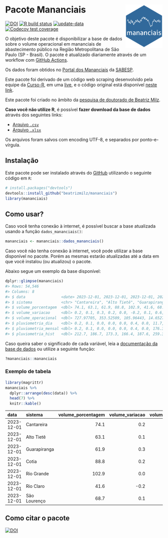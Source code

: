 
<!-- README.md is generated from README.Rmd. Please edit that file -->

# Pacote Mananciais <img src="man/figures/hexlogo.png" align="right" width = "120px"/>

<!-- badges: start -->

[![DOI](https://zenodo.org/badge/DOI/10.5281/zenodo.4733056.svg)](https://doi.org/10.5281/zenodo.4733056)
[![R build
status](https://github.com/beatrizmilz/mananciais/workflows/R-CMD-check/badge.svg)](https://github.com/beatrizmilz/mananciais/actions)
[![update-data](https://github.com/beatrizmilz/mananciais/actions/workflows/2-update_data.yaml/badge.svg)](https://github.com/beatrizmilz/mananciais/actions/workflows/2-update_data.yaml)
[![Codecov test
coverage](https://codecov.io/gh/beatrizmilz/mananciais/branch/master/graph/badge.svg)](https://codecov.io/gh/beatrizmilz/mananciais?branch=master)
<!-- badges: end -->

O objetivo deste pacote é disponibilizar a base de dados sobre o volume
operacional em mananciais de abastecimento público na Região
Metropolitana de São Paulo (SP - Brasil). O pacote é atualizado
diariamente através de um workflow com [GitHub
Actions](https://github.com/beatrizmilz/mananciais/actions).

Os dados foram obtidos no [Portal dos
Mananciais](http://mananciais.sabesp.com.br/Situacao) da
[SABESP](http://site.sabesp.com.br/site/Default.aspx).

Este pacote foi derivado de um código web scraping desenvolvido pela
equipe da [Curso-R](https://www.curso-r.com/), em uma
[live](https://youtu.be/jvZIxrMmOcQ), e o código original está
disponível [neste
link](https://github.com/curso-r/lives/blob/master/drafts/20200730_scraper_sabesp.R).

Este pacote foi criado no âmbito da [pesquisa de doutorado de Beatriz
Milz](https://beatrizmilz.github.io/tese/).

**Caso você não utilize R**, é possível **fazer download da base de
dados** através dos seguintes links:

- [Arquivo
  `.csv`](https://github.com/beatrizmilz/mananciais/raw/master/inst/extdata/mananciais.csv)
- [Arquivo
  `.xlsx`](https://github.com/beatrizmilz/mananciais/blob/master/inst/extdata/mananciais.xlsx?raw=true)

Os arquivos foram salvos com encoding UTF-8, e separados por
ponto-e-vírgula.

## Instalação

Este pacote pode ser instalado através do [GitHub](https://github.com/)
utilizando o seguinte código em `R`:

``` r
# install.packages("devtools")
devtools::install_github("beatrizmilz/mananciais")
library(mananciais)
```

## Como usar?

Caso você tenha conexão à internet, é possível buscar a base atualizada
usando a função `dados_mananciais()`:

``` r
mananciais <- mananciais::dados_mananciais() 
```

Caso você não tenha conexão à internet, você pode utilizar a base
disponível no pacote. Porém as mesmas estarão atualizadas até a data em
que você instalou (ou atualizou) o pacote.

Abaixo segue um exemplo da base disponível:

``` r
dplyr::glimpse(mananciais)
#> Rows: 54,546
#> Columns: 8
#> $ data                <date> 2023-12-01, 2023-12-01, 2023-12-01, 2023-12-01, 2…
#> $ sistema             <chr> "Cantareira", "Alto Tietê", "Guarapiranga", "Cotia…
#> $ volume_porcentagem  <dbl> 74.1, 63.1, 61.9, 88.8, 102.9, 41.6, 68.7, 73.9, 6…
#> $ volume_variacao     <dbl> 0.2, 0.1, 0.3, 0.2, 0.0, -0.2, 0.1, 0.6, 0.5, 1.0,…
#> $ volume_operacional  <dbl> 727.97705, 353.52509, 105.96443, 14.65279, 115.454…
#> $ pluviometria_dia    <dbl> 0.2, 0.1, 0.0, 0.0, 0.0, 0.4, 0.0, 11.7, 14.8, 23.…
#> $ pluviometria_mensal <dbl> 0.2, 0.1, 0.0, 0.0, 0.0, 0.4, 0.0, 176.3, 112.2, 1…
#> $ pluviometria_hist   <dbl> 212.7, 186.7, 173.3, 166.4, 187.6, 259.3, 214.3, 1…
```

Caso queira saber o significado de cada variável, leia a [documentação
da base de
dados](https://beatrizmilz.github.io/mananciais/reference/mananciais.html)
ou utilize a seguinte função:

``` r
?mananciais::mananciais
```

### Exemplo de tabela

``` r
library(magrittr)
mananciais %>% 
  dplyr::arrange(desc(data)) %>% 
  head(7) %>%
  knitr::kable()
```

| data       | sistema      | volume_porcentagem | volume_variacao | volume_operacional | pluviometria_dia | pluviometria_mensal | pluviometria_hist |
|:-----------|:-------------|-------------------:|----------------:|-------------------:|-----------------:|--------------------:|------------------:|
| 2023-12-01 | Cantareira   |               74.1 |             0.2 |          727.97705 |              0.2 |                 0.2 |             212.7 |
| 2023-12-01 | Alto Tietê   |               63.1 |             0.1 |          353.52509 |              0.1 |                 0.1 |             186.7 |
| 2023-12-01 | Guarapiranga |               61.9 |             0.3 |          105.96443 |              0.0 |                 0.0 |             173.3 |
| 2023-12-01 | Cotia        |               88.8 |             0.2 |           14.65279 |              0.0 |                 0.0 |             166.4 |
| 2023-12-01 | Rio Grande   |              102.9 |             0.0 |          115.45480 |              0.0 |                 0.0 |             187.6 |
| 2023-12-01 | Rio Claro    |               41.6 |            -0.2 |            5.68831 |              0.4 |                 0.4 |             259.3 |
| 2023-12-01 | São Lourenço |               68.7 |             0.1 |           61.06238 |              0.0 |                 0.0 |             214.3 |

## Como citar o pacote

[![DOI](https://zenodo.org/badge/DOI/10.5281/zenodo.4733056.svg)](https://doi.org/10.5281/zenodo.4733056)

